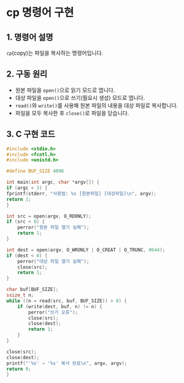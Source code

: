 # cp 명령어 구현

## 1. 명령어 설명
`cp`(copy)는 파일을 복사하는 명령어입니다.

## 2. 구동 원리
- 원본 파일을 `open()`으로 읽기 모드로 엽니다.
- 대상 파일을 `open()`으로 쓰기(필요시 생성) 모드로 엽니다.
- `read()`와 `write()`를 사용해 원본 파일의 내용을 대상 파일로 복사합니다.
- 파일을 모두 복사한 후 `close()`로 파일을 닫습니다.

## 3. C 구현 코드
```c
#include <stdio.h>
#include <fcntl.h>
#include <unistd.h>

#define BUF_SIZE 4096

int main(int argc, char *argv[]) {
if (argc < 3) {
fprintf(stderr, "사용법: %s [원본파일] [대상파일]\n", argv);
return 1;
}

int src = open(argv, O_RDONLY);
if (src < 0) {
    perror("원본 파일 열기 실패");
    return 1;
}

int dest = open(argv, O_WRONLY | O_CREAT | O_TRUNC, 0644);
if (dest < 0) {
    perror("대상 파일 열기 실패");
    close(src);
    return 1;
}

char buf[BUF_SIZE];
ssize_t n;
while ((n = read(src, buf, BUF_SIZE)) > 0) {
    if (write(dest, buf, n) != n) {
        perror("쓰기 오류");
        close(src);
        close(dest);
        return 1;
    }
}

close(src);
close(dest);
printf("'%s' → '%s' 복사 완료\n", argv, argv);
return 0;
}
```

